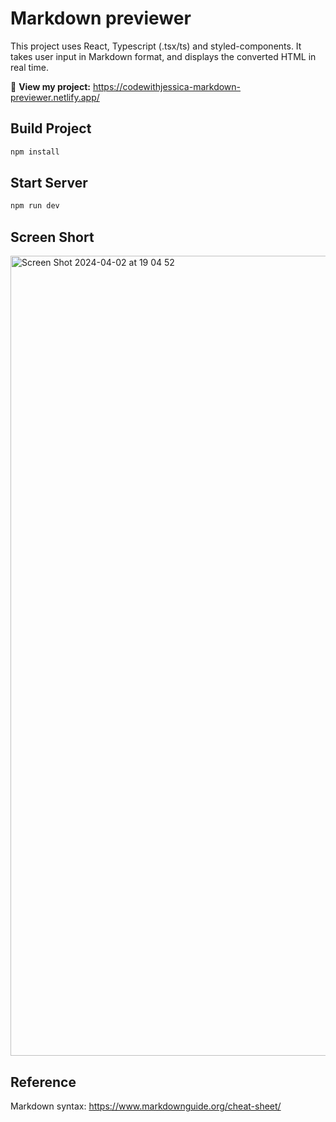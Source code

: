 # Markdown previewer

This project uses React, Typescript (.tsx/ts) and styled-components. It takes user input in Markdown format, and displays the converted HTML in real time.

🔗 <b>View my project:</b> https://codewithjessica-markdown-previewer.netlify.app/

## Build Project

```bash
npm install
```

## Start Server

```bash
npm run dev
```
## Screen Short
<img width="1280" alt="Screen Shot 2024-04-02 at 19 04 52" src="https://github.com/codewithjessica/markdown-previewer/assets/112827168/a1b66256-14cd-40fa-8783-424c1b8743a5">

## Reference 
Markdown syntax: https://www.markdownguide.org/cheat-sheet/

